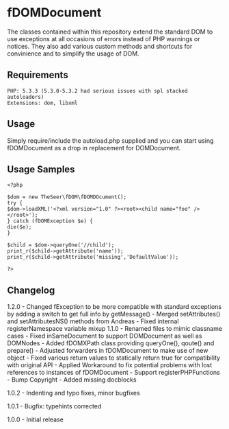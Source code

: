 fDOMDocument
============

The classes contained within this repository extend the standard DOM to use exceptions at
all occasions of errors instead of PHP warnings or notices. They also add various custom methods
and shortcuts for convinience and to simplify the usage of DOM.

Requirements
------------

    PHP: 5.3.3 (5.3.0-5.3.2 had serious issues with spl stacked autoloaders)
    Extensions: dom, libxml

Usage
-----

Simply require/include the autoload.php supplied and you can start using fDOMDocument as a
drop in replacement for DOMDocument.

Usage Samples
-------------

    <?php

    $dom = new TheSeer\fDOM\fDOMDOcument();
    try {
	$dom->loadXML('<?xml version="1.0" ?><root><child name="foo" /></root>');
    } catch (fDOMException $e) {
	die($e);
    }

    $child = $dom->queryOne('//child');
    print_r($child->getAttribute('name'));
    print_r($child->getAttribute('missing','DefaultValue'));

    ?>
    
    
Changelog
---------
1.2.0   - Changed fException to be more compatible with standard exceptions
          by adding a switch to get full info by getMessage()
        - Merged setAttributes() and setAttributesNS() methods from Andreas
        - Fixed internal registerNamespace variable mixup
1.1.0   - Renamed files to mimic classname cases
        - Fixed inSameDocument to support DOMDocument as well as DOMNodes
        - Added fDOMXPath class providing queryOne(), qoute() and prepare()
        - Adjusted forwarders in fDOMDocument to make use of new object
        - Fixed various return values to statically return true for compatibility with original API
        - Applied Workaround to fix potential problems with lost references to instances of fDOMDocument
        - Support registerPHPFunctions
        - Bump Copyright
        - Added missing docblocks
        
1.0.2   - Indenting and typo fixes, minor bugfixes

1.0.1   - Bugfix: typehints corrected

1.0.0   - Initial release
